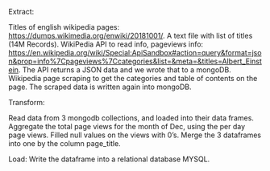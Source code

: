 Extract:

Titles of english wikipedia pages: https://dumps.wikimedia.org/enwiki/20181001/. A text file with list of titles (14M Records).
WikiPedia API to read info, pageviews info: https://en.wikipedia.org/wiki/Special:ApiSandbox#action=query&format=json&prop=info%7Cpageviews%7Ccategories&list=&meta=&titles=Albert_Einstein. The API returns a JSON data and we wrote that to a mongoDB.
Wikipedia page scraping to get the categories and table of contents on the page. The scraped data is written again into mongoDB.

Transform:

Read data from 3 mongodb collections, and loaded into their data frames.
Aggregate the total page views for the month of Dec, using the per day page views.
Filled null values on the views with 0’s. 
Merge the 3 dataframes into one by the column page_title.

Load:
Write the dataframe into a relational database MYSQL.
